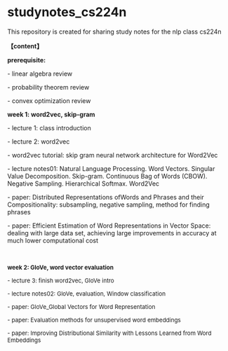 # studynotes_cs224n
This repository is created for sharing study notes for the nlp class cs224n

<p style=""></p><p><b>【content】</b></p><p><b>prerequisite:&nbsp;</b></p><p>- linear algebra review</p><p>- probability theorem review</p><p>- convex optimization review</p><p></p>

<p style=""></p><p><b>week 1: word2vec, skip-gram</b></p><p>- lecture 1: class introduction</p><p>- lecture 2: word2vec</p><p>- word2vec tutorial: skip gram neural network architecture for Word2Vec</p><p>- lecture notes01: Natural Language Processing. Word Vectors. Singular Value Decomposition. Skip-gram. Continuous Bag of Words (CBOW). Negative Sampling. Hierarchical Softmax. Word2Vec</p><p>- paper: Distributed Representations ofWords and Phrases and their Compositionality: subsampling, negative sampling, method for finding phrases</p><p>- paper: Efficient Estimation of Word Representations in Vector Space: dealing with large data set, achieving large improvements in accuracy at much lower computational cost</p><div><br></div><p></p>
<p style=""></p><p><font size="2"><b>week 2: GloVe, word vector evaluation</b></font></p><p><font size="2">- lecture 3: finish word2vec, GloVe intro</font></p><p><font size="2">- lecture notes02: GloVe, evaluation, Window classification</font></p><p><font size="2">- paper: GloVe_Global Vectors for Word Representation</font></p><p><font size="2">- paper: Evaluation methods for unsupervised word embeddings</font></p><p><font size="2">- paper: Improving Distributional Similarity with Lessons Learned from Word Embeddings</font></p><p></p>
